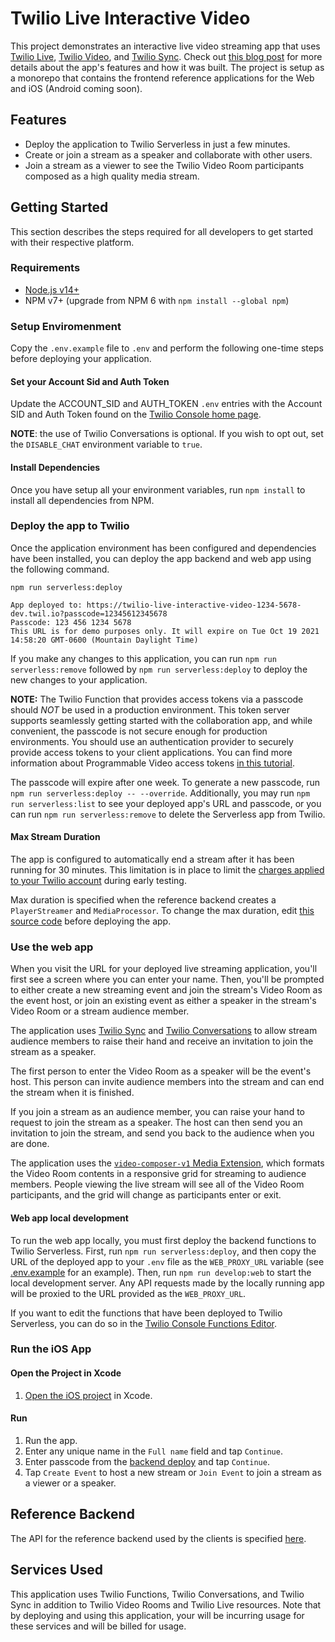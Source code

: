 # Twilio Live Interactive Video

This project demonstrates an interactive live video streaming app that uses [Twilio Live](https://www.twilio.com/docs/live), [Twilio Video](https://www.twilio.com/docs/video), and [Twilio Sync](https://www.twilio.com/docs/sync). Check out [this blog post](https://www.twilio.com/blog/interactive-live-streaming-app-programmable-video-live-sync) for more details about the app's features and how it was built. The project is setup as a monorepo that contains the frontend reference applications for the Web and iOS (Android coming soon).

## Features

- Deploy the application to Twilio Serverless in just a few minutes.
- Create or join a stream as a speaker and collaborate with other users.
- Join a stream as a viewer to see the Twilio Video Room participants composed as a high quality media stream.

## Getting Started

This section describes the steps required for all developers to get started with their respective platform.

### Requirements

- [Node.js v14+](https://nodejs.org/en/download/)
- NPM v7+ (upgrade from NPM 6 with `npm install --global npm`)

### Setup Enviromenment

Copy the `.env.example` file to `.env` and perform the following one-time steps before deploying your application.

#### Set your Account Sid and Auth Token

Update the ACCOUNT_SID and AUTH_TOKEN `.env` entries with the Account SID and Auth Token found on the [Twilio Console home page](https://twilio.com/console).

**NOTE**: the use of Twilio Conversations is optional. If you wish to opt out, set the `DISABLE_CHAT` environment variable to `true`.

#### Install Dependencies

Once you have setup all your environment variables, run `npm install` to install all dependencies from NPM.

### Deploy the app to Twilio

Once the application environment has been configured and dependencies have been installed, you can deploy the app backend and web app using the following command.

```shell
npm run serverless:deploy

App deployed to: https://twilio-live-interactive-video-1234-5678-dev.twil.io?passcode=12345612345678
Passcode: 123 456 1234 5678
This URL is for demo purposes only. It will expire on Tue Oct 19 2021 14:58:20 GMT-0600 (Mountain Daylight Time)
```

If you make any changes to this application, you can run `npm run serverless:remove` followed by `npm run serverless:deploy` to deploy the new changes to your application.

**NOTE:** The Twilio Function that provides access tokens via a passcode should _NOT_ be used in a production environment. This token server supports seamlessly getting started with the collaboration app, and while convenient, the passcode is not secure enough for production environments. You should use an authentication provider to securely provide access tokens to your client applications. You can find more information about Programmable Video access tokens [in this tutorial](https://www.twilio.com/docs/video/tutorials/user-identity-access-tokens).

The passcode will expire after one week. To generate a new passcode, run `npm run serverless:deploy -- --override`. Additionally, you may run `npm run serverless:list` to see your deployed app's URL and passcode, or you can run `npm run serverless:remove` to delete the Serverless app from Twilio.

#### Max Stream Duration

The app is configured to automatically end a stream after it has been running for 30 minutes. This limitation is in place to limit the [charges applied to your Twilio account](https://www.twilio.com/live/pricing) during early testing.

Max duration is specified when the reference backend creates a `PlayerStreamer` and `MediaProcessor`. To change the max duration, edit [this source code](serverless/functions/create-stream.js#L78) before deploying the app.

### Use the web app

When you visit the URL for your deployed live streaming application, you'll first see a screen where you can enter your name. Then, you'll be prompted to either create a new streaming event and join the stream's Video Room as the event host, or join an existing event as either a speaker in the stream's Video Room or a stream audience member.

The application uses [Twilio Sync](https://www.twilio.com/docs/sync) and [Twilio Conversations](https://www.twilio.com/docs/conversations) to allow stream audience members to raise their hand and receive an invitation to join the stream as a speaker.

The first person to enter the Video Room as a speaker will be the event's host. This person can invite audience members into the stream and can end the stream when it is finished.

If you join a stream as an audience member, you can raise your hand to request to join the stream as a speaker. The host can then send you an invitation to join the stream, and send you back to the audience when you are done.

The application uses the [`video-composer-v1` Media Extension](https://www.twilio.com/docs/live/video-composer), which formats the Video Room contents in a responsive grid for streaming to audience members. People viewing the live stream will see all of the Video Room participants, and the grid will change as participants enter or exit.

#### Web app local development

To run the web app locally, you must first deploy the backend functions to Twilio Serverless. First, run `npm run serverless:deploy`, and then copy the URL of the deployed app to your `.env` file as the `WEB_PROXY_URL` variable (see [.env.example](.env.example) for an example). Then, run `npm run develop:web` to start the local development server. Any API requests made by the locally running app will be proxied to the URL provided as the `WEB_PROXY_URL`. 

If you want to edit the functions that have been deployed to Twilio Serverless, you can do so in the [Twilio Console Functions Editor](https://www.twilio.com/changelog/all-new-functions-and-assets-ui-now-available). 

### Run the iOS App

#### Open the Project in Xcode

1. [Open the iOS project](https://github.com/twilio/twilio-live-interactive-video/tree/main/apps/ios/LiveVideo/LiveVideo.xcodeproj) in Xcode.

#### Run

1. Run the app.
1. Enter any unique name in the `Full name` field and tap `Continue`.
1. Enter passcode from the [backend deploy](#deploy-the-app-to-twilio) and tap `Continue`.
1. Tap `Create Event` to host a new stream or `Join Event` to join a stream as a viewer or a speaker.

## Reference Backend

The API for the reference backend used by the clients is specified [here](ReferenceBackendAPI.md).

## Services Used

This application uses Twilio Functions, Twilio Conversations, and Twilio Sync in addition to Twilio Video Rooms and Twilio Live resources. Note that by deploying and using this application, your will be incurring usage for these services and will be billed for usage.
